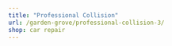 ```yaml
---
title: "Professional Collision"
url: /garden-grove/professional-collision-3/
shop: car repair
---
```

